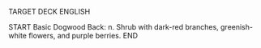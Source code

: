 TARGET DECK
ENGLISH

START
Basic
Dogwood
Back: n. Shrub with dark-red branches, greenish-white flowers, and purple berries.
END
